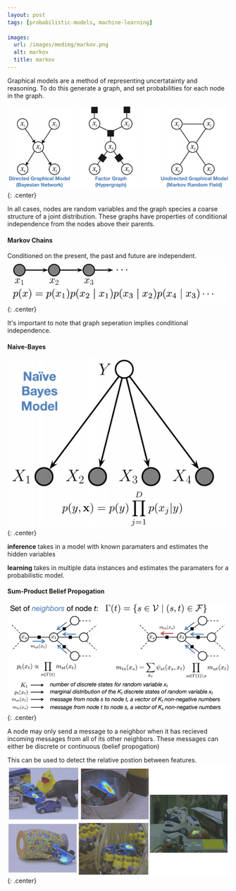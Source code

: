 ```yaml
---
layout: post
tags: [probabilistic-models, machine-learning]

images: 
  url: /images/medimg/markov.png
  alt: markov
  title: markov
---
```


Graphical models are a method of representing uncertatainty and reasoning. To do this generate a graph, and set probabilities for each node in the graph.
<!--more-->

![graphical](/images/medimg/graphical_model.png){: .center}

In all cases, nodes are random variables and the graph species a coarse structure of a joint distribution. These graphs have properties of conditional independence from the nodes above their parents.

#### Markov Chains
Conditioned on the present, the past and future are independent.
![markov](/images/medimg/markov.png){: .center}

It's important to note that graph seperation implies conditional independence.
#### Naive-Bayes
![nbayes](/images/medimg/nbayes.png){: .center}

**inference** takes in a model with known paramaters and estimates the hidden variables

**learning** takes in multiple data instances and estimates the paramaters for a probabilistic model.

#### Sum-Product Belief Propogation
![sp](/images/medimg/sp.png){: .center}

A node may only send a message to a neighbor when it has recieved incoming messages from all of its other neighbors. These messages can either be discrete or continuous (belief propogation)

This can be used to detect the relative postion between features.
![stuff](/images/medimg/examples_toy.png){: .center}

